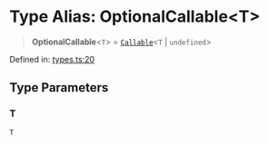 # Type Alias: OptionalCallable\<T\>

> **OptionalCallable**\<`T`\> = [`Callable`](Callable.md)\<`T` \| `undefined`\>

Defined in: [types.ts:20](https://github.com/laruss/react-text-game/blob/56d052e07c46af6beb5ea69677296eefae694e61/packages/core/src/types.ts#L20)

## Type Parameters

### T

`T`
